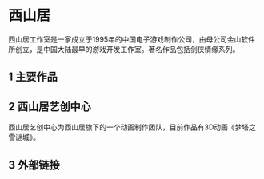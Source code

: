 # 西山居



西山居工作室是一家成立于1995年的中国电子游戏制作公司，由母公司金山软件所创立，是中国大陆最早的游戏开发工作室。著名作品包括剑侠情缘系列。



## 1 主要作品



## 2 西山居艺创中心

西山居艺创中心为西山居旗下的一个动画制作团队，目前作品有3D动画《梦塔之雪谜城》。



## 3 外部链接



